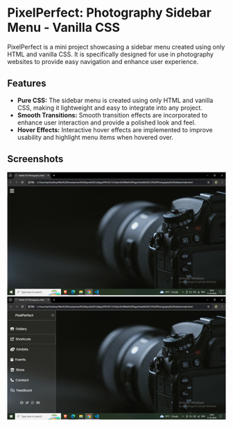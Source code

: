 # PixelPerfect: Photography Sidebar Menu - Vanilla CSS 

PixelPerfect is a mini project showcasing a sidebar menu created using only HTML and vanilla CSS. It is specifically designed for use in photography websites to provide easy navigation and enhance user experience.

## Features

- **Pure CSS:** The sidebar menu is created using only HTML and vanilla CSS, making it lightweight and easy to integrate into any project.
- **Smooth Transitions:** Smooth transition effects are incorporated to enhance user interaction and provide a polished look and feel.
- **Hover Effects:** Interactive hover effects are implemented to improve usability and highlight menu items when hovered over.

## Screenshots

![Alt text](screenshots/sidebar-menu1.png)
![Alt text](screenshots/sidebar-menu2.png)